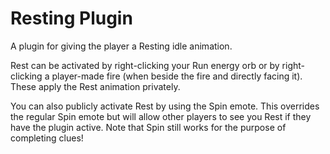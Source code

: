 # Resting Plugin
A plugin for giving the player a Resting idle animation.

Rest can be activated by right-clicking your Run energy orb or by right-clicking a player-made fire (when beside the fire and directly facing it). These apply the Rest animation privately.

You can also publicly activate Rest by using the Spin emote. This overrides the regular Spin emote but will allow other players to see you Rest if they have the plugin active. Note that Spin still works for the purpose of completing clues!